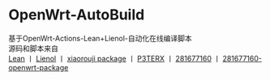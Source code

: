 # OpenWrt-AutoBuild

基于OpenWrt-Actions-Lean+Lienol-自动化在线编译脚本  
源码和脚本来自  
[Lean](https://github.com/coolsnowwolf/lede)  丨  [ Lienol](https://github.com/Lienol/openwrt-actions )  丨  [ xiaorouji package](https://github.com/xiaorouji/openwrt-package)  丨  [P3TERX](https://github.com/P3TERX/Actions-OpenWrt)  丨  [281677160](https://github.com/281677160/build-openwrt)  丨   [281677160-openwrt-package](https://github.com/281677160/openwrt-package)

